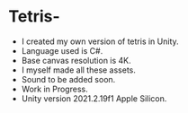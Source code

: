 # Tetris-
- I created my own version of tetris in Unity.
- Language used is C#.
- Base canvas resolution is 4K.
- I myself made all these assets.
- Sound to be added soon.
- Work in Progress.
- Unity version 2021.2.19f1 Apple Silicon.
